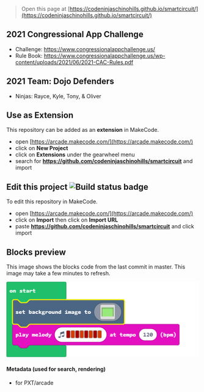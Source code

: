  


> Open this page at [https://codeninjaschinohills.github.io/smartcircuit/](https://codeninjaschinohills.github.io/smartcircuit/)

## 2021 Congressional App Challenge
* Challenge: https://www.congressionalappchallenge.us/ 
* Rule Book: https://www.congressionalappchallenge.us/wp-content/uploads/2021/06/2021-CAC-Rules.pdf 

## 2021 Team: Dojo Defenders
* Ninjas: Rayce, Kyle, Tony, & Oliver

## Use as Extension

This repository can be added as an **extension** in MakeCode.

* open [https://arcade.makecode.com/](https://arcade.makecode.com/)
* click on **New Project**
* click on **Extensions** under the gearwheel menu
* search for **https://github.com/codeninjaschinohills/smartcircuit** and import

## Edit this project ![Build status badge](https://github.com/codeninjaschinohills/smartcircuit/workflows/MakeCode/badge.svg)

To edit this repository in MakeCode.

* open [https://arcade.makecode.com/](https://arcade.makecode.com/)
* click on **Import** then click on **Import URL**
* paste **https://github.com/codeninjaschinohills/smartcircuit** and click import

## Blocks preview

This image shows the blocks code from the last commit in master.
This image may take a few minutes to refresh.

![A rendered view of the blocks](https://github.com/codeninjaschinohills/smartcircuit/raw/master/.github/makecode/blocks.png)

#### Metadata (used for search, rendering)

* for PXT/arcade
<script src="https://makecode.com/gh-pages-embed.js"></script><script>makeCodeRender("{{ site.makecode.home_url }}", "{{ site.github.owner_name }}/{{ site.github.repository_name }}");</script>
